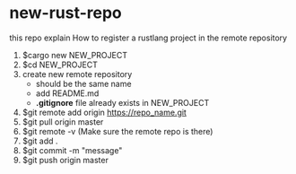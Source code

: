 # new-rust-repo
this repo explain How to register a rustlang project in the remote repository

1. $cargo new NEW_PROJECT
2. $cd NEW_PROJECT
3. create new remote repository
   - should be the same name 
   - add README.md 
   - **.gitignore** file already exists in NEW_PROJECT
4. $git remote add origin https://repo_name.git
5. $git pull origin master
6. $git remote -v (Make sure the remote repo is there)
7. $git add .
8. $git commit -m "message"
9. $git push origin master
